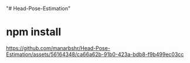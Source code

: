 "# Head-Pose-Estimation" 
# npm install
https://github.com/manarbshr/Head-Pose-Estimation/assets/56164348/ca66a62b-91b0-423a-bdb8-f9b499ec03cc

